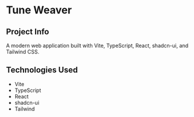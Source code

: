 # Tune Weaver

## Project Info

A modern web application built with Vite, TypeScript, React, shadcn-ui, and Tailwind CSS.

## Technologies Used

- Vite
- TypeScript
- React
- shadcn-ui
- Tailwind
